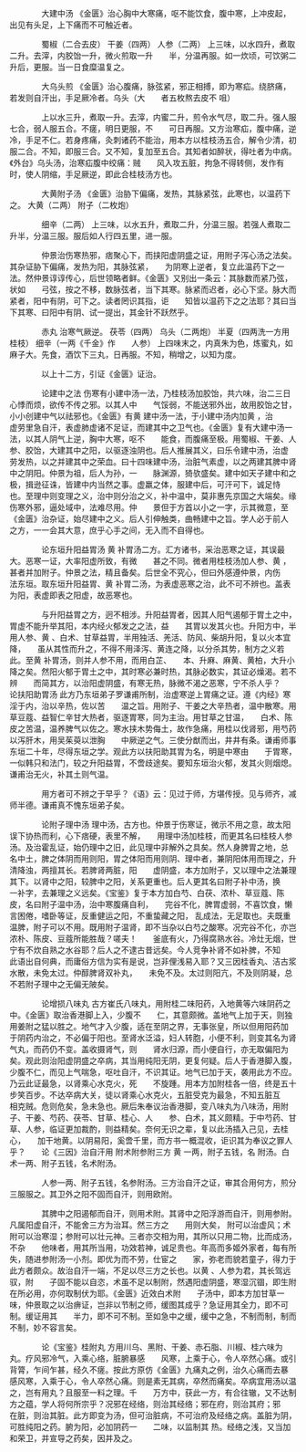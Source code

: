 <!-- { "loadSidebar": true } -->
　　　　大建中汤 《金匮》治心胸中大寒痛，呕不能饮食，腹中寒，上冲皮起，出见有头足，上下痛而不可触近者。

　　　　蜀椒（二合去皮） 干姜（四两） 人参（二两） 上三味，以水四升，煮取二升。去滓，内胶饴一升，微火煎取一升　　半，分温再服。如一炊顷，可饮粥二升后，更服。当一日食糜温复之。

　　　　大乌头煎 《金匮》治心腹痛，脉弦紧，邪正相搏，即为寒疝。绕脐痛，若发则自汗出，手足厥冷者。乌头（大　　者五枚熬去皮不 咀）

　　　　上以水三升，煮取一升。去滓，内蜜二升，煎令水气尽，取二升。强人服七合，弱人服五合。不瘥，明日更服，不　　可日再服。又方治寒疝，腹中痛，逆冷，手足不仁。若身疼痛，灸刺诸药不能治，用本方以桂枝汤五合，解令少清，初　　服二合。不知，即服三合。又不知，复加至五合。其知者如醉状，得吐者为中病。《外台》乌头汤，治寒疝腹中绞痛：贼　　风入攻五脏，拘急不得转侧，发作有时，使人阴缩，手足厥逆，即此合桂枝汤方也。

　　　　大黄附子汤 《金匮》治胁下偏痛，发热，其脉紧弦，此寒也，以温药下之。 大黄（二两） 附子（二枚炮）

　　　　细辛（二两） 上三味，以水五升，煮取二升，分温三服。若强人煮取二升半，分温三服。服后如人行四五里，进一服。

　　　　仲景治伤寒热邪，痞聚心下，而挟阳虚阴盛之证，用附子泻心汤之法矣。其杂证胁下偏痛，发热为阳，其脉弦紧，　　为阴寒上逆者，复立此温药下之一法。然仲景谆谆传心，后世领略者鲜。《金匮》又别出一条云：其脉数而紧乃弦，状如　　弓弦，按之不移，数脉弦者，当下其寒。脉紧而迟者，必心下坚。脉大而紧者，阳中有阴，可下之。读者罔识其指，讵　　知皆以温药下之之法耶？其曰当下其寒、曰阳中有阴、试一提出，其金针不跃然乎。

　　　　赤丸 治寒气厥逆。 茯苓（四两） 乌头（二两炮） 半夏（四两洗一方用桂枝） 细辛（一两《千金》作　　人参） 上四味末之，内真朱为色，炼蜜丸，如麻子大。先食，酒饮下三丸，日再服。不知，稍增之，以知为度。

　　　　以上十二方，引证《金匮》证治。

　　　　论建中之法 伤寒有小建中汤一法，乃桂枝汤加胶饴，共六味，治二三日心悸而烦，欲传不传之邪。以其人中　　气馁弱，不能送邪外出，故用胶饴之甘，小小创建中气以祛邪也。《金匮》有黄 建中汤一法，于小建中汤内加黄 ，治　　虚劳里急自汗，表虚肺虚诸不足证，而建其中之卫气也。《金匮》复有大建中汤一法，以其人阴气上逆，胸中大寒，呕不　　能食，而腹痛至极。用蜀椒、干姜、人参、胶饴，大建其中之阳，以驱逐浊阴也。后人推展其义，曰乐令建中汤，治虚　　劳发热，以之并建其中之荣血。曰十四味建中汤，治脏气素虚，以之两建其脾中肾中之阴阳。仲景为祖，后人为孙，一　　脉渊源，猗欤盛矣。建中如天子建中和之极，揖逊征诛，皆建中内当然之事。虚羸之体，服建中后，可汗可下，诚足恃　　也。至理中则变理之义，治中则分治之义，补中温中，莫非惠先京国之大端矣。缘伤寒外邪，逼处域中，法难尽用。仲　　景但于方首以小之一字，示其微意，至《金匮》治杂证，始尽建中之义。后人引伸触类，曲畅建中之旨。学人必于前人　　之方，一一会其大意，庶乎心手之间，无入而不自得也。

　　　　论东垣升阳益胃汤 黄 补胃汤二方。汇方诸书，采治恶寒之证，其误最大。恶寒一证，大率阳虚所致，有微　　甚之不同。微者用桂枝汤加人参、黄 ，甚者并加附子。仲景之法，精且备矣。后世全不究心，但曰外感遵仲景，内伤　　法东垣。取东垣升阳益胃、黄 补胃二汤，为表虚恶寒之治，此不可不辨也。盖表为阳，表虚即表之阳虚，故恶寒也。

　　　　与升阳益胃之方，迥不相涉。升阳益胃者，因其人阳气遏郁于胃土之中，胃虚不能升举其阳，本内经火郁发之之法，益　　其胃以发其火也。升阳方中，半用人参、黄 、白术、甘草益胃，半用独活、羌活、防风、柴胡升阳，复以火本宜降，　　虽从其性而升之，不得不用泽泻、黄连之降，以分杀其势，制方之义若此。至黄 补胃汤，则并人参不用，而用白芷、　　本、升麻、麻黄、黄柏，大升小降之矣。然阳火郁于胃土之中，其时寒必兼时热，其脉必数实，其证必燥渴。若不辨　　而简其方，以治阳虚阴盛，有寒无热，脉微不渴之恶寒，宁不杀人乎？　　论扶阳助胃汤 此方乃东垣弟子罗谦甫所制，治虚寒逆上胃痛之证。遵《内经》寒淫于内，治以辛热，佐以苦　　温之旨。用附子、干姜之大辛热者，温中散寒。用草豆蔻、益智仁辛甘大热者，驱逐胃寒，同为主治。用甘草之甘温，　　白术、陈皮之苦温，温养脾气以佐之。寒水挟木势侮土，故作急痛，用桂以伐肾邪，用芍药以泻肝木，用吴茱萸以泄胸　　中厥逆之气。三使分猷而出，井井有条。谦甫师事东垣二十年，尽得东垣之学。观此方以扶阳助其胃为名，明是中寒由　　于胃寒，一似韩只和法门，较之升阳益胃，不啻歧途矣。要知东垣治火郁，发其火则烟熄。谦甫治无火，补其土则气温。

　　　　用方者可不辨之于早乎？《语》云：见过于师，方堪传授。见与师齐，减师半德。谦甫真不愧东垣弟子矣。

　　　　论附子理中汤 理中汤，古方也。仲景于伤寒证，微示不用之意，故太阳误下协热而利，心下痞硬，表里不解，　　用理中汤加桂枝，而更其名曰桂枝人参汤。及治霍乱证，始仍理中之旧，此见理中非解外之具矣。然人身脾胃之地，总　　名中土，脾之体阴而用则阳，胃之体阳而用则阴、理中者，兼阴阳体用而理之，升清降浊，两擅其长。若脾肾两脏，阳　　虚阴盛，本方加附子，又以理中之法兼理其下。以肾中之阳，较脾中之阳，关系更重也。后人更其名曰附子补中汤，换　　一补字，去兼理之义远矣。《宝鉴》复于本方加白芍、白茯、浓朴、草豆蔻、陈皮，名曰附子温中汤，治中寒腹痛自利，　　完谷不化，脾胃虚弱，不喜饮食，懒言困倦，嗜卧等证，反重健运之阳，不重蛰藏之阳， 乱成法，无足取也。夫既重　　温脾，附子可以不用。既用附子温肾，即不当杂以白芍之酸寒。况完谷不化，亦岂浓朴、陈皮、豆蔻所能胜哉？嗟夫！　　釜底有火，乃得腐熟水谷。冷灶无烟，世宁有不炊自熟之水谷耶？后人之不逮古昔远矣。今人竞争补肾不如补脾，不知　　此语出自何典，而庸俗方信为实有是说，岂非俚浅易入耶？又三因桂香丸、洁古浆水散，未免太过。仲醇脾肾双补丸，　　未免不及。太过则阳亢，不及则阴凝，总不若附子理中之无偏无陂矣。

　　　　论增损八味丸 古方崔氏八味丸，用附桂二味阳药，入地黄等六味阴药之中。《金匮》取治香港脚上入，少腹不　　仁，其意颇微。盖地气上加于天，则独用姜附之猛以胜之。地气才入少腹，适在至阴之界，无事张皇，所以但用阳药加　　于阴药内治之，不必偏于阳也。至肾水泛溢，妇人转胞，小便不利，则变其名为肾气丸，而药仍不变。盖收摄肾气，则　　肾水归源，而小便自行，亦无取偏阳为矣。观此则治阳虚阴盛之卒病，其当用纯阳无阴，更复何疑。后人于香港脚入腹，　　少腹不仁，而见上气喘急，呕吐自汗，不识其证。地气已加于天，袭用此方不应。乃云此证最急，以肾乘心水克火，死　　不旋踵。用本方加附桂各一倍，终是五十步笑百步。不达卒病大关，徒以肾乘心水克火，五脏受克为最急，不知五脏互　　相克贼。危则危矣，急未急也。厥后朱奉议治香港脚，变八味丸为八味汤，用附子、干姜、芍药、茯苓、甘草、桂心、人　　参、白术，其义颇精。于中芍药、甘草、人参，临证更加裁酌，则益精矣。奈何无识之辈，复以此汤插入己见，去桂心，　　加干地黄。以阴易阳，奚啻千里，而方书一概混收，讵识其为奉议之罪人乎？　　论《三因》治自汗用 附术附参附三方 黄 一两，附子五钱，名 附汤。白术一两、附子五钱，名术附汤。

　　　　人参一两、附子五钱，名参附汤。三方治自汗之证，审其合用何方，煎分三服服之。其卫外之阳不固而自汗，则用欧附。

　　　　其脾中之阳遏郁而自汗，则用术附。其肾中之阳浮游而自汗，则用参附。凡属阳虚自汗，不能舍三方为治耳。然三方之　　用则大矣， 附可以治虚风；术附可以治寒湿；参附可以壮元神。三者亦交相为用，其所以只用二物，比而成汤，不杂　　他味者，用其所当用，功效若神，诚足贵也。年高而多姬外家者，每有所失，随进参附汤一小剂。即优为而不劳，仕宦之　　家，弥老而貌若童子，得力于此方者颇众。故治自汗一端，不足以尽三方之长也。以黄 、人参为君，其长驾远驭，附　　子固不能以自恣，术虽不足以制附，然遇阳虚阴盛，寒湿沉锢，即生附在所必用，亦何取制伏为耶。《金匮》近效白术附　　子汤中，即本方加甘草一味，仲景取之以治痹证，岂非以节制之师，缓图其成乎？急证用其全力，即不可制。缓证用其　　半力，即不可不制。至如急中之缓，缓中之急，不制而制，制而不制，妙不容言矣。

　　　　论《宝鉴》桂附丸 方用川乌、黑附、干姜、赤石脂、川椒、桂六味为丸。疗风邪冷气，入乘心络，脏腑暴感　　风寒，上乘于心，令人卒然心痛。或引背膂，乍间乍甚，经久不瘥。按此方原仿《金匮》九痛丸之例，治久心痛而去暴　　感风寒，入乘于心，令人卒然心痛。则是素无其病，卒然而痛矣。卒病宜用汤以温之，岂有用丸？且服至一料之理。千　　万方中，获此一方，有合往辙，又不达制方之蕴，学人将何所宗乎？况邪在经络，则治其经络；邪在府，则治其府；邪　　在脏，则治其脏。此方即变为汤，但可治脏病，不可治府及经络之病。盖脏为阴，可胜纯阳之药。腑为阳，必加阴药一　　二味，以监制其 热。经络之浅，又当加和荣卫，并宣导之药矣，因并及之。

